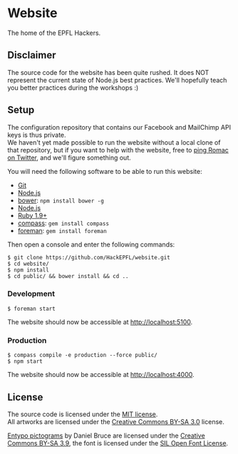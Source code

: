 # Website

The home of the EPFL Hackers.

## Disclaimer

The source code for the website has been quite rushed. It does NOT represent the current state of Node.js best practices.
We'll hopefully teach you better practices during the workshops :)

## Setup

The configuration repository that contains our Facebook and MailChimp API keys is thus private.  
We haven't yet made possible to run the website without a local clone of that repository, but if you want to help with the website, free to [ping Romac on Twitter](https://twitter.com/_romac), and we'll figure something out.

You will need the following software to be able to run this website:

- [Git](http://git-scm.com/)
- [Node.js](http://nodejs.org)
- [bower](http://bower.io): `npm install bower -g`
- [Node.js](http://nodejs.org)
- [Ruby 1.9+](https://www.ruby-lang.org/)
- [compass](http://compass-style.org/): `gem install compass`
- [foreman](https://github.com/ddollar/foreman): `gem install foreman`

Then open a console and enter the following commands:

    $ git clone https://github.com/HackEPFL/website.git
    $ cd website/
    $ npm install
    $ cd public/ && bower install && cd ..

### Development

    $ foreman start

The website should now be accessible at [http://localhost:5100]().

### Production
    
    $ compass compile -e production --force public/
    $ npm start

The website should now be accessible at [http://localhost:4000]().

## License

The source code is licensed under the [MIT license](http://www.opensource.org/licenses/mit-license.php).  
All artworks are licensed under the [Creative Commons BY-SA 3.0](http://creativecommons.org/licenses/by-sa/3.0/) license.  

[Entypo pictograms](http://www.entypo.com) by Daniel Bruce are licensed under the [Creative Commons BY-SA 3.9](http://creativecommons.org/licenses/by-sa/3.0/), the font is licensed under the [SIL Open Font License](http://scripts.sil.org/OFL).
